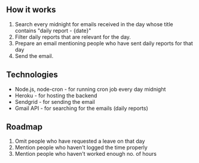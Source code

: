 ## How it works

1. Search every midnight for emails received in the day whose title contains "daily report - {date}"
2. Filter daily reports that are relevant for the day.
3. Prepare an email mentioning people who have sent daily reports for that day
4. Send the email.

## Technologies

- Node.js, node-cron - for running cron job every day midnight
- Heroku - for hosting the backend  
- Sendgrid - for sending the email
- Gmail API - for searching for the emails (daily reports)

## Roadmap

1. Omit people who have requested a leave on that day
2. Mention people who haven't logged the time properly
3. Mention people who haven't worked enough no. of hours